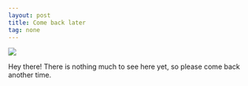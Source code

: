 ```yaml
---
layout: post
title: Come back later
tag: none
---
```



![](/files/3167-border.jpg)

Hey there! There is nothing much to see here yet, so please come back another time.
